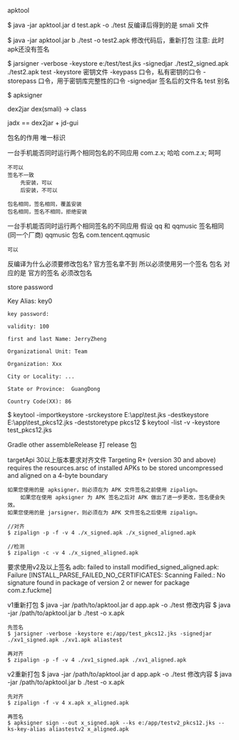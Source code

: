 



apktool


$ java -jar apktool.jar d test.apk -o ./test
    反编译后得到的是 smali 文件


$ java -jar apktool.jar b ./test -o test2.apk
    修改代码后，重新打包
    注意: 此时apk还没有签名


$ jarsigner -verbose -keystore e:/test/test.jks -signedjar ./test2_signed.apk ./test2.apk test
    -keystore 密钥文件
    -keypass 口令，私有密钥的口令
    -storepass 口令，用于密钥库完整性的口令
    -signedjar 签名后的文件名
    test 别名


$ apksigner






dex2jar
    dex(smali) -> class





jadx == dex2jar + jd-gui





包名的作用
    唯一标识


一台手机能否同时运行两个相同包名的不同应用
    com.z.x; 哈哈
    com.z.x; 呵呵

    不可以
    签名不一致
        先安装，可以
        后安装，不可以

    包名相同，签名相同，覆盖安装
    包名相同，签名不相同，拒绝安装


一台手机能否同时运行两个相同签名的不同应用
    假设 qq 和 qqmusic 签名相同(同一个厂商)
        qqmusic 包名 com.tencent.qqmusic

    可以


反编译为什么必须要修改包名?
    官方签名拿不到
    所以必须使用另一个签名
        包名 对应的是 官方的签名
        必须改包名



store password

Key
    Alias: key0

    key password:

    validity: 100

    first and last Name: JerryZheng

    Organizational Unit: Team

    Organization: Xxx

    City or Locality: ...

    State or Province:  GuangDong

    Country Code(XX): 86



$ keytool -importkeystore -srckeystore E:\app\test.jks -destkeystore E:\app\test_pkcs12.jks -deststoretype pkcs12
$ keytool -list -v -keystore test_pkcs12.jks


Gradle
    other
        assembleRelease
            打 release 包



targetApi 30以上版本要求对齐文件
Targeting R+ (version 30 and above) requires the resources.arsc of installed APKs
to be stored uncompressed and aligned on a 4-byte boundary

    如果您使用的是 apksigner，则必须在为 APK 文件签名之前使用 zipalign。
        如果您在使用 apksigner 为 APK 签名之后对 APK 做出了进一步更改，签名便会失效。
    如果您使用的是 jarsigner，则必须在为 APK 文件签名之后使用 zipalign。

    //对齐
    $ zipalign -p -f -v 4 ./x_signed.apk ./x_signed_aligned.apk

    //检测
    $ zipalign -c -v 4 ./x_signed_aligned.apk

要求使用v2及以上签名
adb: failed to install modified_signed_aligned.apk:
Failure [INSTALL_PARSE_FAILED_NO_CERTIFICATES: Scanning Failed.:
No signature found in package of version 2 or newer for package com.z.fuckme]




v1重新打包
    $ java -jar /path/to/apktool.jar d app.apk -o ./test
    修改内容
    $ java -jar /path/to/apktool.jar b ./test -o x.apk

    先签名
    $ jarsigner -verbose -keystore e:/app/test_pkcs12.jks -signedjar ./xv1_signed.apk ./xv1.apk aliastest

    再对齐
    $ zipalign -p -f -v 4 ./xv1_signed.apk ./xv1_aligned.apk


v2重新打包
    $ java -jar /path/to/apktool.jar d app.apk -o ./test
    修改内容
    $ java -jar /path/to/apktool.jar b ./test -o x.apk

    先对齐
    $ zipalign -f -v 4 x.apk x_aligned.apk

    再签名
    $ apksigner sign --out x_signed.apk --ks e:/app/testv2_pkcs12.jks --ks-key-alias aliastestv2 x_aligned.apk



